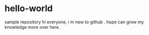 # hello-world
sample repository
hi everyone,
i m new to github . hope can grow my knowledge more over here.
